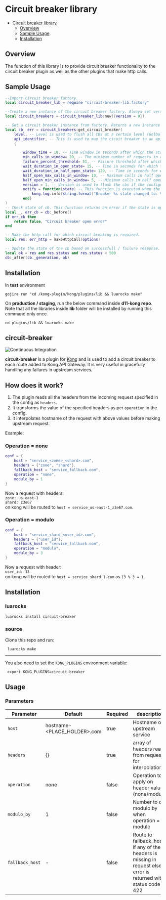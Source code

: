 # Circuit breaker library

- [Circuit breaker library](#circuit-breaker-library)
  - [Overview](#overview)
  - [Sample Usage](#sample-usage)
  - [Installation](#installation)


## Overview

The function of this library is to provide circuit breaker functionality to the circuit breaker plugin as well as the other plugins that make http calls.

## Sample Usage

```lua
--Import Circuit breaker factory.
local circuit_breaker_lib = require "circuit-breaker-lib.factory"

--Create a new instance of the circuit breaker factory. Always set version=0. This is used to flush the circuit breakers when the configuration is changed.
local circuit_breakers = circuit_breaker_lib:new({version = 0})

-- Get a circuit breaker instance from factory. Returns a new instance only if not already created .
local cb, err = circuit_breakers:get_circuit_breaker(
    level, -- Level is used to flush all CBs at a certain level (Golbal / Service / Route) when cb configuration is changed at that level.
    api_identifier, -- This is used to map the cicuit breaker to an api.
    {

        window_time = 10, -- Time window in seconds after which the state of the cb is reset.
        min_calls_in_window= 20, -- The minimum number of requests in a window that go through the cb after which the breaking strategy is applied.
        failure_percent_threshold= 51, -- Failure threshold after which the cb opens from closed or half open state.
        wait_duration_in_open_state= 15, -- Time in seconds for which the cb remains in open state.
        wait_duration_in_half_open_state= 120, -- Time in seconds for which the cb remains in half open state.
        half_open_max_calls_in_window= 10, -- Maximum calls in half open state after which **too_many_requests** error is returned.
        half_open_min_calls_in_window= 5, -- Minimum calls in half open state after which the calculation to open/close the circuit is done in half open state.
        version = 1, -- Version is used to flush the cbs if the configuration is changed.
        notify = function(state) -- This function is executed when the state of cb changes.
            kong.log.info(string.format("Breaker %s state changed to: %s", "/co-auth", state._state))
        end}
)
-- Check state of cb. This function returns an error if the state is open or half_open_max_calls_in_window is breached.
local _, err_cb = cb:_before()
if err_cb then
    return false, "Circuit breaker open error"
end

-- Make the http call for which circuit breaking is required.
local res, err_http = makeHttpCall(options)

-- Update the state of the cb based on successfull / failure response.
local ok = res and res.status and res.status < 500
cb:_after(cb._generation, ok)
```

## Installation

In **test** environment

`gojira run "cd /kong-plugin/kong/plugins/lib && luarocks make"`

On **production / staging**, run the below command inside **d11-kong repo**. Note that all the libraries inside **lib** folder will be installed by running this command only once.

`cd plugins/lib && luarocks make`







## circuit-breaker
![Continuous Integration](https://github.com/dream11/circuit-breaker/workflows/Continuous%20Integration/badge.svg)

**circuit-breaker** is a plugin for [Kong](https://github.com/Mashape/kong) and is used to add a circuit breaker to each route added to Kong API Gateway. It is very useful in gracefully handling any failures in upstream services.  

## How does it work?

1. The plugin reads all the headers from the incoming request specified in the config as `headers`.
2. It transforms the value of the specified headers as per `operation` in the config.
3. It interpolates hostname of the request with above values before making upstream request.

Example:

### Operation = none

```lua
conf = {
    host = "service_<zone>_<shard>.com",
    headers = {"zone", "shard"},
    fallback_host = "service_fallback.com",
    operation = "none",
    modulo_by = 1
}
```

Now a request with headers: <br>
 `zone: us-east-1` <br>
 `shard: z3e67`<br>
on kong will be routed to `host = service_us-east-1_z3e67.com`.

### Operation = modulo

```lua
conf = {
    host = "service_shard_<user_id>.com",
    headers = {"user_id"},
    fallback_host = "service_fallback.com",
    operation = "modulo",
    modulo_by = 3
}
```

Now a request with header:<br>
 `user_id: 13` <br>
on kong will be routed to `host = service_shard_1.com` as `13 % 3 = 1`.

## Installation

### luarocks
```bash
luarocks install circuit-breaker
```

### source
Clone this repo and run:

     luarocks make
-------------------------
You also need to set the `KONG_PLUGINS` environment variable:

     export KONG_PLUGINS=circuit-breaker

## Usage

### Parameters

| Parameter | Default  | Required | description |
| --- | --- | --- | --- |
| `host` | hostname-<PLACE_HOLDER>.com | true | Hostname of upstream service |
| `headers` | {} | true | array of headers read from request for interpolation |
| `operation` | none | false | Operation to apply on header value (none/modulo) |
| `modulo_by` | 1 | false | Number to do modulo by when operation = modulo |
| `fallback_host` | - | false | Route to fallback_host if any of the headers is missing in request else error is returned with status code 422 |
